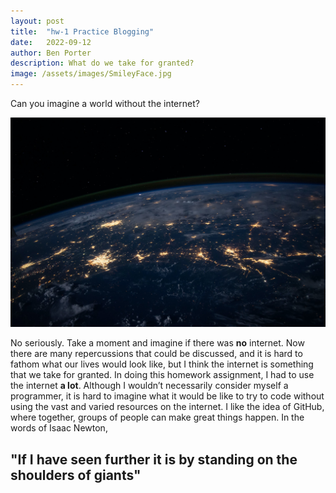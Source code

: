```yaml
---
layout: post
title:  "hw-1 Practice Blogging"
date:   2022-09-12
author: Ben Porter
description: What do we take for granted?
image: /assets/images/SmileyFace.jpg
---
```


Can you imagine a world without the internet?

![Photo of the world from space - taken by Nasa](https://raw.githubusercontent.com/BenP33/stat386-projects/main/assets/images/NasaPhoto.jpg)

No seriously. Take a moment and imagine if there was **no** internet. Now there are many repercussions that could be discussed, and it is hard to fathom what our lives would look like, but I think the internet is something that we take for granted. In doing this homework assignment, I had to use the internet __a lot__. Although I wouldn’t necessarily consider myself a programmer, it is hard to imagine what it would be like to try to code without using the vast and varied resources on the internet. I like the idea of GitHub, where together, groups of people can make great things happen. 
In the words of Isaac Newton,

## **"If I have seen further it is by standing on the shoulders of giants"**
